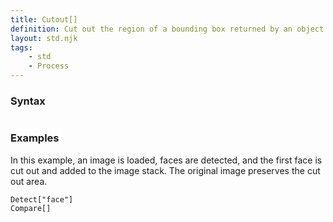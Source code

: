 ```yaml
---
title: Cutout[]
definition: Cut out the region of a bounding box returned by an object detection model.
layout: std.njk
tags:
    - std
    - Process
---
```


### Syntax

```Cutout[]
```
### Examples

In this example, an image is loaded, faces are detected, and the first face is cut out and added to the image stack. The original image preserves the cut out area.

```Load["./photo.jpg"]
Detect["face"]
Compare[]
```